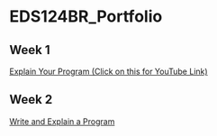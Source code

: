# EDS124BR_Portfolio
## Week 1
[Explain Your Program (Click on this for YouTube Link)](https://youtu.be/m6hQt84haIE)

## Week 2
[Write and Explain a Program](https://youtu.be/KBO8Y6Etx38)
